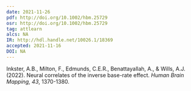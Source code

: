 ```yaml
---
date: 2021-11-26
pdf: http://doi.org/10.1002/hbm.25729 
osr: http://doi.org/10.1002/hbm.25729 
tag: attlearn
alcs: NA
IR: http://hdl.handle.net/10026.1/18369
accepted: 2021-11-16
DOI: NA
---
```


Inkster, A.B., Milton, F., Edmunds, C.E.R., Benattayallah, A., & Wills, A.J. (2022). Neural correlates of the inverse base-rate effect. _Human Brain Mapping, 43_, 1370-1380.





